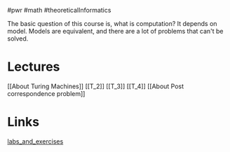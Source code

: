 #pwr #math #theoreticalInformatics 

The basic question of this course is, what is computation? It depends on model. Models are equivalent, and there are a lot of problems that can't be solved.
# Lectures
[[About Turing Machines]]
[[T_2]]
[[T_3]]
[[T_4]]
[[About Post correspondence problem]] 
# Links
[labs_and_exercises](https://cs.pwr.edu.pl/gebala/dyd/tpi2024.html)